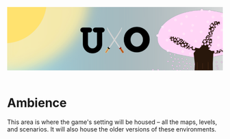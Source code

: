 <div align="center">
  <img src="https://github.com/AJUMP-Corp/.github/blob/main/uxo_banner.png" alt="UxO Banner">
</div><br>

# Ambience
This area is where the game's setting will be housed – all the maps, levels, and scenarios. It will also house the older versions of these environments.
